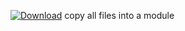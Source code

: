 [![Download](https://api.bintray.com/packages/viz/VCommon/openvidu/images/download.svg)](https://bintray.com/viz/VCommon/openvidu/_latestVersion)
copy all files into a module